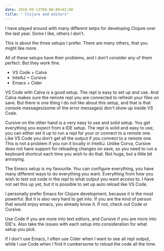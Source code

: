 ```yaml
---
date: 2018-09-13T08:00:00+02:00
title: " Clojure and editors"
--- 
```


I have played around with many different setps for developing Clojure over the last year. Some I like, others I don't.

This is about the three setups I prefer. There are many others, that you might like more. 

All of these setups have their problems, and I don't consider any of them perfect. But they work fine. 

- VS Code + Calva
- IntelliJ + Cursive
- Emacs + Cider

VS Code with Calva is a good setup. The repl is easy to set up and use. And Calva makes sure the remote repl you are connected to refresh your files on save. But there is one thing I do not like about this setup, and that is that console messages(some of the error messages) don't show up inside VS Code. 

Cursive on the other hand is a very easy to use and solid setup. You get everything you expect from a IDE setup. The repl is solid and easy to use, you can either set it up to run a repl for your or connect to a remote one. Like VS Code you don't get all the output if you connect to a remote one. This is not a problem if you run it locally in IntelliJ. Unlike Corva, Cursive does not have support for reloading changes on save, so you need to run a keyboard shortcut each time you wish to do that. Not huge, but a little bit annoying. 

The Emacs setup is my favourite. You can configure everything, you have many different ways to do everything you want. Everything from how you wish to test out code in the repl to what output you want access to. I have not set this up yet, but it is possible to set up auto reload like VS Code. 

I personally prefer Emacs for Clojure development, because it is the most powerful. But it is also very hard to get into. If you are the kind of person that would enjoy emacs, you already know it. If not, check out Code or Cursive. 

Use Code if you are more into text editors, and Cursive if you are more into IDE's. Also take the issues with each setup into consideration for what setup you pick. 

If I don't use Emacs, I often use Cider when I want to see all repl output, while I use Code when I find it cumbersome to reload the code all the time. 

